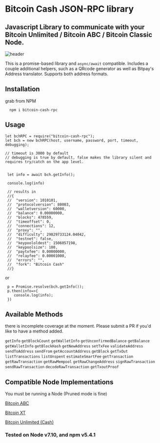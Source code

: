 # Bitcoin Cash JSON-RPC library

## Javascript Library to communicate with your Bitcoin Unlimited / Bitcoin ABC / Bitcoin Classic Node.

![header](https://user-images.githubusercontent.com/5941389/30766133-0cb8e34e-9fa8-11e7-8c8b-3b7867ad42ba.jpg)

This is a promise-based library and `async/await` compatible. Includes a couple
additional helpers, such as a QRcode generator as well as Bitpay's Address
translator. Supports both address formats.

## Installation

grab from NPM

```
  npm i bitcoin-cash-rpc
```

## Usage

```
let bchRPC = require("bitcoin-cash-rpc");
let bch = new bchRPC(host, username, password, port, timeout, debugging);

// timeout is 3000 by default
// debugging is true by default, false makes the library silent and requires try/catch on the app level.


```

```
 let info = await bch.getInfo();

 console.log(info)

 // results in
 //{
 //  "version": 1010101,
 //  "protocolversion": 80003,
 //  "walletversion": 60000,
 //  "balance": 0.00000000,
 //  "blocks": 478559,
 //  "timeoffset": 0,
 //  "connections": 12,
 //  "proxy": "",
 //  "difficulty": 29829733124.04042,
 //  "testnet": false,
 //  "keypoololdest": 1506057198,
 //  "keypoolsize": 100,
 //  "paytxfee": 0.00000000,
 //  "relayfee": 0.00001000,
 //  "errors": "",
 //  "fork": "Bitcoin Cash"
 //}

```

or

```
 p = Promise.resolve(bch.getInfo());
 p.then(info=>{
    console.log(info);
 })
```

## Available Methods

there is incomplete coverage at the moment. Please submit a PR if you'd like to
have a method added.

`getInfo` `getBlockCount` `getWalletInfo` `getUnconfirmedBalance` `getBalance`
`getWalletInfo` `getBlockHash` `getNewAddress` `setTxFee` `validateAddress`
`sendToAddress` `sendFrom` `getAccountAddress` `getBlock` `getTxOut`
`listTransactions` `listUnspent` `estimateSmartFee` `getTransaction`
`getRawTransaction` `getRawMempool` `getRawChangeAddress` `signRawTransaction`
`sendRawTransaction` `decodeRawTransaction` `getTxoutProof`

## Compatible Node Implementations

You must be running a Node (Pruned mode is fine)

[Bitcoin ABC](https://www.bitcoinabc.org/)

[Bitcoin XT ](https://bitcoinxt.software/)

[Bitcoin Unlimited (Cash)](https://www.bitcoinunlimited.info/)

### Tested on Node v7.10, and npm v5.4.1
